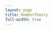 ```yaml
---
layout: page
title: NumberTheory
full-width: true
---
```



<div style=text-align: center>
<object type=image/svg+xml data=/svgs/NumberTheory.txt.svg> </object>
</div>
